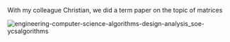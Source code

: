 With my colleague Christian, we did a term paper on the topic of matrices

![engineering-computer-science-algorithms-design-analysis_soe-ycsalgorithms](https://github.com/Stefan1354/Synthesis-and-Analysis-of-Algorithms/assets/101529092/a5efd1d3-22a2-455c-afd5-d752ad510bdc)
